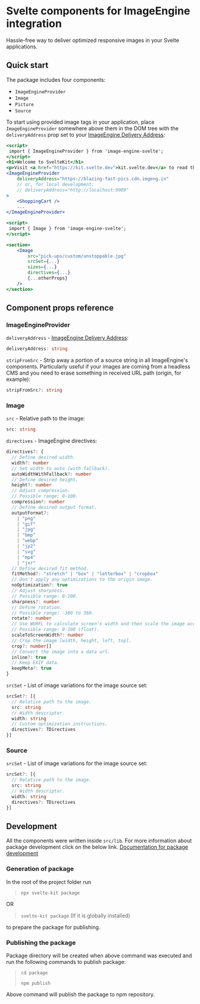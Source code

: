 # Svelte components for ImageEngine integration

Hassle-free way to deliver optimized responsive images in your Svelte applications.

## Quick start

The package includes four components:

* `ImageEngineProvider`
* `Image`
* `Picture`
* `Source`

To start using provided image tags in your application, place `ImageEngineProvider` somewhere above them in the DOM tree with the `deliveryAddress` prop set to your [ImageEngine Delivery Address](https://support.imageengine.io/hc/en-us/articles/360059238371-Quick-Start):

```jsx
<script>
 import { ImageEngineProvider } from 'image-engine-svelte';
</script>
<h1>Welcome to SvelteKit</h1>
<p>Visit <a href="https://kit.svelte.dev">kit.svelte.dev</a> to read the documentation</p>
<ImageEngineProvider
    deliveryAddress="https://blazing-fast-pics.cdn.imgeng.in"
    // or, for local development:
    // deliveryAddress="http://localhost:9009"
>
    <ShoppingCart />
    ...
</ImageEngineProvider>
```

```jsx
<script>
 import { Image } from 'image-engine-svelte';
</script>

<section>
    <Image
        src="pick-ups/custom/unstoppable.jpg"
        srcSet={...}
        sizes={...}
        directives={...}
        {...otherProps}
    />
</section>
```

<!-- [Demo app on CodeSandbox](https://codesandbox.io/s/3lz2y?file=/src/App.tsx) -->

## Component props reference

### ImageEngineProvider

`deliveryAddress` - [ImageEngine Delivery Address](https://support.imageengine.io/hc/en-us/articles/360059238371-Quick-Start):

```ts
deliveryAddress: string
```

`stripFromSrc` - Strip away a portion of a source string in all ImageEngine's components. Particularly useful if your images are coming from a headless CMS and you need to erase something in received URL path (origin, for example):

```ts
stripFromSrc?: string
```

### Image

`src` - Relative path to the image:

```ts
src: string
```

`directives` - ImageEngine directives:

```ts
directives?: {
  // Define desired width.
  width?: number
  // Set width to auto (with fallback).
  autoWidthWithFallback?: number
  // Define desired height.
  height?: number
  // Adjust compression.
  // Possible range: 0-100.
  compression?: number
  // Define desired output format.
  outputFormat?:
    | "png"
    | "gif"
    | "jpg"
    | "bmp"
    | "webp"
    | "jp2"
    | "svg"
    | "mp4"
    | "jxr"
  // Define desired fit method.
  fitMethod?: "stretch" | "box" | "letterbox" | "cropbox"
  // Don't apply any optimizations to the origin image.
  noOptimization?: true
  // Adjust sharpness.
  // Possible range: 0-100.
  sharpness?: number
  // Define rotation.
  // Possible range: -360 to 360.
  rotate?: number
  // Use WURFL to calculate screen's width and then scale the image accordingly.
  // Possible range: 0-100 (float).
  scaleToScreenWidth?: number
  // Crop the image [width, height, left, top].
  crop?: number[]
  // Convert the image into a data url.
  inline?: true
  // Keep EXIF data.
  keepMeta?: true
}
```

`srcSet` - List of image variations for the image source set:

```ts
srcSet?: [{
  // Relative path to the image.
  src: string
  // Width descriptor.
  width: string
  // Custom optimization instructions.
  directives?: TDirectives
}]
```

### Source

`srcSet` - List of image variations for the image source set:

```ts
srcSet?: [{
  // Relative path to the image.
  src: string
  // Width descriptor.
  width: string
  directives?: TDirectives
}]
```

## Development

All the components were written inside ` src/lib `.
For more information about package development click on the below link.
[Documentation for package development](https://kit.svelte.dev/docs/packaging)

### Generation of package

In the root of the project folder run

>` npx svelte-kit package `

OR

> ` svelte-kit package ` (If it is globally installed)

to prepare the package for publishing.

### Publishing the package

Package directory will be created when above command was executed and run the following commands to publish package:

> ` cd package `
>
> ` npm publish `

Above command will publish the package to npm repository.
